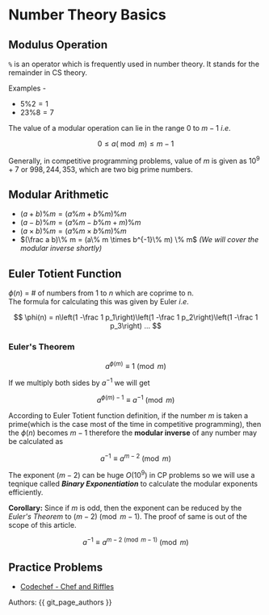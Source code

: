 # Number Theory Basics

## Modulus Operation

`%` is an operator which is frequently used in number theory. It stands for the remainder in CS theory.

Examples -<br>

- $5 \% 2 = 1$ 
- $23 \% 8 = 7$

The value of a modular operation can lie in the range $0$ to $m-1$ $i.e.$

$$ 0 \le a(\bmod m) \le m-1 $$

Generally, in competitive programming problems, value of $m$ is given as $10^9+7$ or $998,244,353$, which are two big prime numbers.

## Modular Arithmetic

- $(a + b)\% m = (a\% m + b\% m) \% m$
- $(a - b)\% m = (a\% m - b\% m + m) \% m$
- $(a \times b)\% m = (a\% m \times b\% m) \% m$
- $(\frac a b)\% m = (a\% m \times b^{-1}\% m) \% m$ *(We will cover the modular inverse shortly)*

## Euler Totient Function

$\phi(n)$ = # of numbers from $1$ to $n$ which are coprime to n. <br>
The formula for calculating this was given by Euler $i.e.$

$$ \phi(n) = n\left(1 -\frac 1 p_1\right)\left(1 -\frac 1 p_2\right)\left(1 -\frac 1 p_3\right) ... $$

### Euler's Theorem

$$ a^{\phi(m)} \equiv 1 \pmod m $$

If we multiply both sides by $a^{-1}$ we will get

$$ a^{\phi(m) - 1} \equiv a^{-1} \pmod m $$

According to Euler Totient function definition, if the number $m$ is taken a prime(which is the case most of the time in competitive programming), then the $\phi(n)$ becomes $m-1$ therefore the **modular inverse** of any number may be calculated as

$$ a^{-1} \equiv a^{m-2} \pmod m $$

The exponent $(m-2)$ can be huge $O(10^9)$ in CP problems so we will use a teqnique called **_Binary Exponentiation_** to calculate the modular exponents efficiently.

**Corollary:** Since if $m$ is odd, then the exponent can be reduced by the _Euler's Theorem_ to $(m-2) \pmod {m-1}$. The proof of same is out of the scope of this article.

$$ a^{-1} \equiv a^{m-2 \pmod {m-1}} \pmod m $$

## Practice Problems

- [Codechef - Chef and Riffles](https://www.codechef.com/JAN221B/problems/RIFFLES)

Authors: {{ git_page_authors }}